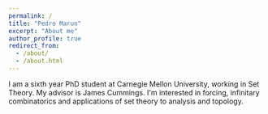 ```yaml
---
permalink: /
title: "Pedro Marun"
excerpt: "About me"
author_profile: true
redirect_from: 
  - /about/
  - /about.html
---
```


I am a sixth year PhD student at Carnegie Mellon University, working in Set Theory. My advisor is James Cummings. I'm interested in forcing, infinitary combinatorics and applications of set theory to analysis and topology.